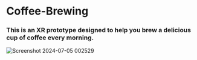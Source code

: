 # Coffee-Brewing

### This is an XR prototype designed to help you brew a delicious cup of coffee every morning.

![Screenshot 2024-07-05 002529](https://github.com/GabrielM33/Coffee-Brewing/assets/123421871/9be0cf70-53f0-4d99-a84b-d1e3da5a53c0)
